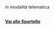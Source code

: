 in modalità telematica
<br><br/>

[**Vai allo Sportello**][139bd2ba]

  [139bd2ba]: http://suape.regione.umbria.it/castiglionedellago "vai allo Sportello"
